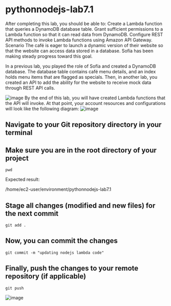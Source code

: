 # pythonnodejs-lab7.1
After completing this lab, you should be able to:  Create a Lambda function that queries a DynamoDB database table. Grant sufficient permissions to a Lambda function so that it can read data from DynamoDB. Configure REST API methods to invoke Lambda functions using Amazon API Gateway.
Scenario
The café is eager to launch a dynamic version of their website so that the website can access data stored in a database. Sofía has been making steady progress toward this goal.

In a previous lab, you played the role of Sofía and created a DynamoDB database. The database table contains café menu details, and an index holds menu items that are flagged as specials. Then, in another lab, you created an API to add the ability for the website to receive mock data through REST API calls.

![image](https://github.com/jipx/pythonnodejs-lab7.1/assets/4178277/83de71c4-a9bb-4e43-91fc-7ec2d3efaaad)
By the end of this lab, you will have created Lambda functions that the API will invoke. At that point, your account resources and configurations will look like the following diagram:
![image](https://github.com/jipx/pythonnodejs-lab7.1/assets/4178277/a553b0db-fbef-4b00-a3ce-9c9abeb43ea9)


## Navigate to your Git repository directory in your terminal
## Make sure you are in the root directory of your project

`pwd`

Expected result:


/home/ec2-user/environment/pythonnodejs-lab7.1



## Stage all changes (modified and new files) for the next commit
` git add . `


## Now, you can commit the changes
` git commit -m "updating nodejs lambda code" `


## Finally, push the changes to your remote repository (if applicable)
`git push`

![image](https://github.com/jipx/pythonnodejs-lab7.1/assets/4178277/f6e7c0c5-637d-46cd-ae49-333cc50f2564)

